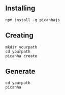## Installing

```
npm install -g picanhajs
```

## Creating

```
mkdir yourpath
cd yourpath
picanha create
```

## Generate

```
cd yourpath
picanha
```